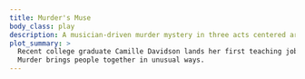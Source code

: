 ```yaml
---
title: Murder's Muse
body_class: play
description: A musician-driven murder mystery in three acts centered around a string quartet in 1980's Minneapolis.
plot_summary: >
  Recent college graduate Camille Davidson lands her first teaching job and joins an amateur quartet for fun.
  Murder brings people together in unusual ways.
---
```

